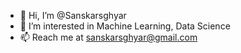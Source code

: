 - 👋 Hi, I’m @Sanskarsghyar
- 👀 I’m interested in Machine Learning, Data Science 
- 📫 Reach me at sanskarsghyar@gmail.com

<!---
Sanskarsghyar/Sanskarsghyar is a ✨ special ✨ repository because its `README.md` (this file) appears on your GitHub profile.
You can click the Preview link to take a look at your changes.
--->
